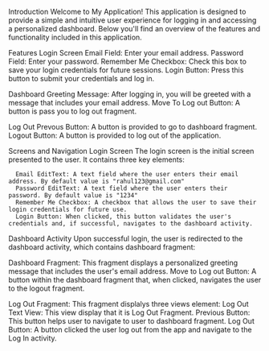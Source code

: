 Introduction
  Welcome to My Application! This application is designed to provide a simple and intuitive user experience for logging in and accessing a personalized dashboard. 
  Below you'll find an overview of the features and functionality included in this application.

Features
  Login Screen
    Email Field: Enter your email address.
    Password Field: Enter your password.
    Remember Me Checkbox: Check this box to save your login credentials for future sessions.
    Login Button: Press this button to submit your credentials and log in.

Dashboard
  Greeting Message: After logging in, you will be greeted with a message that includes your email address.
  Move To Log out Button: A button is pass you to log out fragment.

Log Out
  Prevous Button: A button is provided to go to dashboard fragment.
  Logout Button: A button is provided to log out of the application.
  
Screens and Navigation
  Login Screen
    The login screen is the initial screen presented to the user. It contains three key elements:
      
      Email EditText: A text field where the user enters their email address. By default value is "rahul123@gmail.com"
      Password EditText: A text field where the user enters their password. By default value is "1234"
      Remember Me Checkbox: A checkbox that allows the user to save their login credentials for future use.
      Login Button: When clicked, this button validates the user's credentials and, if successful, navigates to the dashboard activity.

Dashboard Activity
  Upon successful login, the user is redirected to the dashboard activity, which contains dashboard fragment:

Dashboard Fragment: 
  This fragment displays a personalized greeting message that includes the user's email address.
  Move to Log out Button: A button within the dashboard fragment that, when clicked, navigates the user to the logout fragment.

Log Out Fragment:
  This fragment displalys three views element:
  Log Out Text View: This view display that it is Log Out Fragment.
  Previous Button: This button helps user to navigate to user to dashboard fragment.
  Log Out Button: A button clicked the user log out from the app and navigate to the Log In activity.
